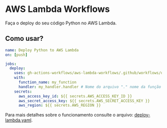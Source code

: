 # AWS Lambda Workflows

Faça o deploy do seu código Python no AWS Lambda.

## Como usar?

```yaml
name: Deploy Python to AWS Lambda
on: [push]

jobs:
  deploy:
    uses: gh-actions-workflows/aws-lambda-workflows/.github/workflows/deploy-lambda.yaml@1.6
    with:
      function_name: my_function
      handler: my_handler.handler # Nome do arquivo "." nome da função que será o entrypoint do Lambda 
    secrets:
      aws_access_key_id: ${{ secrets.AWS_ACCESS_KEY_ID }}
      aws_secret_access_key: ${{ secrets.AWS_SECRET_ACCESS_KEY }}
      aws_region: ${{ secrets.AWS_REGION }}
```

Para mais detalhes sobre o funcionamento consulte o arquivo: [deploy-lambda.yaml](https://github.com/gh-actions-workflows/aws-lambda-workflows/blob/master/.github/workflows/deploy-lambda.yaml).
